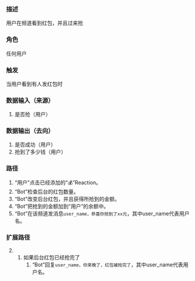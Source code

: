 ### 描述

用户在频道看到红包，并且过来抢

### 角色

任何用户

### 触发

当用户看到有人发红包时

### 数据输入（来源）

1. 是否抢（用户）

### 数据输出（去向）

1. 是否成功（用户）
2. 抢到了多少钱（用户）

### 路径

1. “用户”点击已经添加的“💰”Reaction。
2. “Bot”检查后台的红包数量。
3. “Bot”改变后台红包，并且获得所抢到的金额。
4. “Bot”把抢到的金额加到“用户”的余额中。
5. “Bot”在该频道发消息```user_name，恭喜你抢到了xx元```，其中user_name代表用户名。


### 扩展路径

2. 
	1. 如果后台红包已经抢完了
		1.  “Bot”回复```user_name，你来晚了，红包被抢完了```，其中user_name代表用户名。
	

